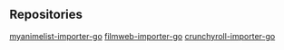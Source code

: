 ## Repositories

[myanimelist-importer-go](https://github.com/necodeo/myanimelist-importer-go)
[filmweb-importer-go](https://github.com/necodeo/filmweb-importer-go)
[crunchyroll-importer-go](https://github.com/necodeo/crunchyroll-importer-go)
